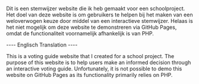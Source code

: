 Dit is een stemwijzer website die ik heb gemaakt voor een schoolproject. Het doel van deze website is om gebruikers te helpen bij het maken van een weloverwogen keuze door middel van een interactieve stemwijzer. Helaas is het niet mogelijk om deze website te demonstreren via GitHub Pages, omdat de functionaliteit voornamelijk afhankelijk is van PHP.

---- Englisch Translation ----

This is a voting guide website that I created for a school project. The purpose of this website is to help users make an informed decision through an interactive voting guide. Unfortunately, it is not possible to demo this website on GitHub Pages as its functionality primarily relies on PHP.
